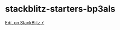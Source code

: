 # stackblitz-starters-bp3als

[Edit on StackBlitz ⚡️](https://stackblitz.com/edit/stackblitz-starters-bp3als)
